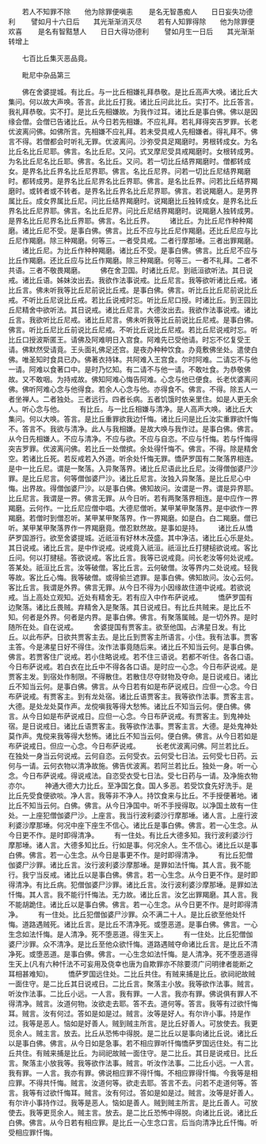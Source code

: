 <!-- { "loadSidebar": true } -->
　　若人不知罪不除　　他为除罪便嗔恚
　　是名无智愚痴人　　日日妄失功德利
　　譬如月十六日后　　其光渐渐消灭尽
　　若有人知罪得除　　他为除罪便欢喜
　　是名有智黠慧人　　日日大得功德利
　　譬如月生一日后　　其光渐渐转增上

　　七百比丘集灭恶品竟。

　　毗尼中杂品第三

　　佛在舍婆提城。有比丘。与一比丘相嫌礼拜恭敬。是比丘高声大唤。诸比丘大集问。何以故大声唤。答言。此比丘打我。诸比丘问此比丘。实打不。比丘答言。我礼拜恭敬。实不打。是比丘先相嫌故。为我作过耳。诸比丘是事白佛。佛以是因缘会僧。会僧已告诸比丘。从今日若先相嫌。不应礼拜。若礼拜得突吉罗罪。长老优波离问佛。如佛所言。先相嫌不应礼拜。若未受具戒人先相嫌者。得礼拜不。佛言不得。若僧都会时听礼无罪。优波离问。沙弥受具足羯磨时。男根转成女。为名比丘名比丘尼耶。佛言。名比丘尼。又问。式叉摩尼受具戒羯磨时。女根转成男。为名比丘尼名比丘耶。佛言。名比丘。又问。若一切比丘结界羯磨时。僧都转成女。是界名比丘界名比丘尼界耶。佛言。名比丘尼界。问若一切比丘尼结界羯磨时。都转成男。是界名比丘尼界名比丘界耶。佛言。是名比丘界。问若比丘结界羯磨时。或转者或不转者。是界名比丘界名比丘尼界耶。佛言。若说羯磨人。是男界属比丘。成女界属比丘尼。问比丘结界羯磨时。说羯磨比丘独转成女。是界名比丘界名比丘尼界耶。佛言。名比丘尼界。问比丘尼结界羯磨时。说羯磨人独转成男。是界名比丘尼界名比丘界耶。佛言。名比丘界。
　　诸比丘。为比丘尼作种种羯磨。诸比丘尼不受。是事白佛。佛言。比丘不应与比丘尼作羯磨。还比丘尼应与比丘尼作羯磨。除三种羯磨。何等三。一者受具戒。二者行摩那埵。三者出罪羯磨。
　　诸比丘尼。为比丘作种种羯磨。诸比丘不受。是事白佛。佛言。比丘尼不应与比丘作羯磨。还比丘应与比丘作羯磨。除三种羯磨。何等三。一者不礼拜。二者不共语。三者不敬畏羯磨。
　　佛在舍卫国。时诸比丘尼。到祇洹欲听法。其日说戒。诸比丘语。姊妹汝出去。我欲作法事说戒。比丘尼言。我等欲听诸比丘戒。诸比丘言。佛未听我等比丘尼前说比丘戒。是事白佛。佛言。听比丘比丘尼前说比丘戒。不听比丘尼说比丘戒。若比丘说戒时忘。听比丘尼口授。时诸比丘。到王园比丘尼精舍中欲听法。其日说戒。诸比丘尼言。大德汝出去。我欲作法事说戒。诸比丘言。我欲听比丘尼戒。诸比丘尼言。佛未听我等比丘前说比丘尼戒。是事白佛。佛言。听比丘尼比丘前说比丘尼戒。不听比丘说比丘尼戒。若比丘尼说戒时忘。听比丘口授波斯匿王。请佛及阿难明日入宫食。阿难先已受他请。时忘不忆复受王请。佛默然受请竟。王头面礼佛足还宫。是夜办种种饮食。办竟敷佛坐处。遣使白佛。唯圣知时食具已办。佛著衣持钵。共阿难入王宫食。尔时阿难。二请忘不与他一请。阿难以食著口中。是时乃忆知。有二请不与他一请。不敢吐食。为恭敬佛故。又不敢咽。为持戒故。佛知阿难心悔告阿难。心念与他已便食。长老优婆离问佛。佛听阿难心念与他得食。若余人心念与他。亦得食不。佛言。不得。除五人一者坐禅人。二者独处。三者远行。四者长病。五者饥饿时依亲里住。如是人更无余人。听心念与他。
　　有比丘。与一比丘相嫌与清净。是人高声大唤。诸比丘大集问。何以大唤。答言。是比丘重罪欲我边忏悔。诸比丘问是比丘汝实重罪欲忏悔不。答言不。我欲与清净。此人与我相嫌。是故大唤与我作过。是事白佛。佛言。从今日先相嫌人。不应与清净。不应与欲。不应与自恣。不应与忏悔。若与忏悔得突吉罗罪。优波离问佛。若比丘一处僧摈。余处得忏悔不。佛言。不得。除是精舍空。若诸比丘死。若反戒若入外道。听余处忏悔无罪。憍萨罗国有二聚落界相连。是中一比丘尼。谓是一聚落。入异聚落界。诸比丘尼语此比丘尼。汝得僧伽婆尸沙罪。是比丘尼言。何等僧伽婆尸沙。诸比丘尼言。汝独入异聚落。是比丘尼心中悔。出界故。得僧伽婆尸沙。以是事白佛。佛知故问。汝谓是一界。谓是异界耶。比丘尼言。我谓是一界。佛言无罪。从今日听。若有两聚落界相连。是中应作一界羯磨。云何作。一比丘尼应僧中唱。大德尼僧听。某甲某甲聚落界。是中欲作一界羯磨。若僧时到僧忍听。某甲某甲聚落界。作一界羯磨。如是白。白二羯磨。僧已听。某甲某甲聚落界作一界羯磨竟。僧忍默然故。是事如是持。
　　诸比丘从憍萨罗国游行。欲至舍婆提城。近祇洹有好林木茂盛。其中净洁。诸比丘心乐是处。其日说戒。诸比丘言。是中作说戒。说戒竟入祇洹。祇洹比丘打揵槌欲说戒。客比丘问。何以打揵槌。答欲说戒。客比丘言。我等已说戒竟。问长老汝等何处说戒。答某处。祇洹比丘言。汝等破僧。客比丘言。云何破僧。汝等界内二处说戒。轻我等故。客比丘心悔。我等破僧。或得偷兰遮罪。是事白佛。佛知故问。汝心云何。客比丘言。我谓是外界。佛言无罪。从今日不得为小因缘故住道中说戒。若欲说戒。当上高处立观知。近处有精舍无。若有应入中作布萨说戒。
　　憍萨罗国有边聚落。诸比丘畏贼。弃精舍入是聚落。其日说戒日。有比丘共贼来。是比丘不知。何者是外界。何者是内界。是事白佛。佛言。有聚落属贼。是一切外界。是时随所在处。自在说戒。
　　舍婆提国有贾客主。欲至他国。占沸星日发。有比丘。以此布萨。日欲共贾客主去。是比丘到贾客主所语言。小住。我有法事。贾客主答。今是沸星日好不得住。汝作法事竟随后来。诸比丘不知当云何。是事白佛。佛言。若贾客住广说戒。若小住略说戒。若不住三语说。若都不听住。各各口语。今日布萨说戒。若白衣在比丘中不得各各口语。是时应一心念。今日布萨说戒。是贾客主发。到宿处作制限。不得散住。若散住尽夺财物及夺命。是日说戒日。诸比丘不知当云何。是事白佛。佛言。从今日若有如是布萨说戒日。应但一心念。今日布萨说戒。有贾客主。到有龙处宿。诸比丘语贾客主。我等欲作法事。贾客主言。大德。是处龙处莫作声。龙傥嗔我等得大愁怖。诸比丘不知当云何。便白佛。佛言。从今日如是布萨说戒日。应但一心念。今日布萨说戒。有贾客主。到鬼神处宿。是日说戒日。诸比丘语贾客主。我等欲作法事。贾客主言。大德。是处鬼神处莫作声。鬼傥来我等得大愁怖。诸比丘不知当云何。便白佛。佛言。从今日若如是布萨说戒日。但应一心念。今日布萨说戒。
　　长老优波离问佛。阿兰若比丘。在独处一身当云何说戒。云何自恣。云何受衣。云何受七日法。云何受七日药。云何与一请。云何衣物以清净故施。佛告优波离。若阿兰若比丘。独处一身。听一心念。今日布萨说戒。得说戒法。自恣受衣受七日法。受七日药与一请。及净施衣物亦尔。
　　神通大德大力比丘。至净国乞食。国人多恶。若受饮食先好洗手。是比丘先受食便欲啖。净人言。我等非不净人。持饮食来与比丘。不手授便著地。诸比丘不知当云何。白佛。佛言。从今日净国中。听不手授得取。以净国土故有一住处。一上座犯僧伽婆尸沙。上座言。我当行波利婆沙行摩那埵。诸人言。上座行波利婆沙摩那埵。何况中座下座生不信心。诸比丘是事白佛。佛言。若一心生念。从今日更不作。是时即得清净。
　　有一住处。有比丘大德多知。我行波利婆沙行摩那埵。诸人言。大德多知比丘。行如是事。何况余人。生不信心。诸比丘以是事白佛。佛言。若一心生念。从今日是事更不作。是时即得清净。
　　有比丘犯僧伽婆尸沙罪。诸比丘言。汝行波利婆沙摩那埵。是罪如法忏悔。其人言。我不能行。我宁当反戒。诸比丘以是事白佛。佛言。若一心生念。从今日更不作。是时即得清净。有比丘病。犯僧伽婆尸沙罪。诸比丘言。汝行波利婆沙摩那埵。是罪如法忏悔。其人言。我不能行忏悔法。无力故。诸比丘言。汝乞出罪羯磨。其人言。我不能胡跪住。诸比丘以是事白佛。佛言。若一心生念。从今日更不作。是时即得清净。
　　有一住处。比丘犯僧伽婆尸沙罪。众不满二十人。是比丘欲至他处忏悔。道路遇贼死。诸比丘言。是比丘不清净死。或堕恶道。是事白佛。佛言。一心生念如法忏悔。是人清净。死不堕恶道。得生天上。
　　有一住处。比丘犯僧伽婆尸沙罪。众不清净。是比丘至他众欲忏悔。道路遇贼夺命诸比丘言。是比丘不清净死。或堕恶道。是事白佛。佛言。一心生念如法忏悔。是人清净。死不堕恶道得生天上(凡有六种忏法不可妄用及侥幸也唐为自欺罪亦不除要须广问明律者能断之耳相甚难知)。
　　憍萨罗国远住处。二比丘共住。有贼来捕是比丘。欲祠祀故贼一面住守。是二比丘其日说戒日。二比丘言。聚落主小放。我等欲作法事。贼言。听汝作法事。二比丘小远。一人言。我有罪。一人言。我亦有罪。佛说俱有罪人不得清净。贼言。汝道何物。汝欲走去耶。答不去。道何等。答言。我等有过欲忏悔耳。贼言。汝有何过。答如是如是过。贼言。汝等是好人。有尔许小事。持是作过。我等是恶人。恼如是好善人。贼到贼主所言。是比丘好善人。可放使去。我更觅余人。贼主言。放去。比丘从恐怖中得脱。是二比丘以是事向诸比丘说。诸比丘以是事白佛。佛言。从今日如是急事。若不相应罪听忏悔憍萨罗国远住处。有二比丘共住。有贼来捕是比丘。为祠祀故贼一面住守。是二比丘。其日是说戒日。比丘言。聚落主小放我等。我等欲作法事。贼言。听汝作法事。二比丘小远。一人言。我有罪。一人言。我亦有罪。佛说相应罪不得忏悔。不相应罪得忏悔。今我等是相应罪。不得共忏悔。贼言。汝道何等。欲走去耶。答言不去。问若不走道何等。答言。我等有过欲忏悔耳。贼言。汝有何过。答如是如是过。贼言。汝等是好善人。有尔许小事持作过。我等是恶人。恼如是善人。贼到贼主所言。是比丘善人。可放使去。我等更觅余人。贼主言。放去。是二比丘恐怖中得脱。向诸比丘说。诸比丘白佛。佛言。从今日若有相应罪。是比丘一心生念口言。后当向清净比丘忏悔。听受相应罪忏悔。
